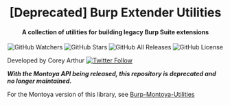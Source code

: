 <h1 align="center">[Deprecated] Burp Extender Utilities</h1>
<h4 align="center">A collection of utilities for building legacy Burp Suite extensions</h4>
<p align="center">
  <img src="https://img.shields.io/github/watchers/coreyd97/BurpExtenderUtilities?label=Watchers&style=for-the-badge" alt="GitHub Watchers">
  <img src="https://img.shields.io/github/stars/coreyd97/BurpExtenderUtilities?style=for-the-badge" alt="GitHub Stars">
  <img src="https://img.shields.io/github/downloads/coreyd97/BurpExtenderUtilities/total?style=for-the-badge" alt="GitHub All Releases">
  <img src="https://img.shields.io/github/license/coreyd97/BurpExtenderUtilities?style=for-the-badge" alt="GitHub License">
</p>

Developed by Corey
Arthur  [![Twitter Follow](https://img.shields.io/badge/follow-%40CoreyD97-1DA1F2?logo=twitter&style=social)](https://twitter.com/coreyd97/)  

**_With the Montoya API being released, this repository is deprecated and no longer maintained._**

For the Montoya version of this library, see [Burp-Montoya-Utilities](https://github.com/CoreyD97/Burp-Montoya-Utilities)
